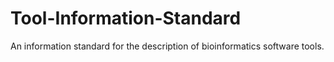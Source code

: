 # Tool-Information-Standard
An information standard for the description of bioinformatics software tools.
